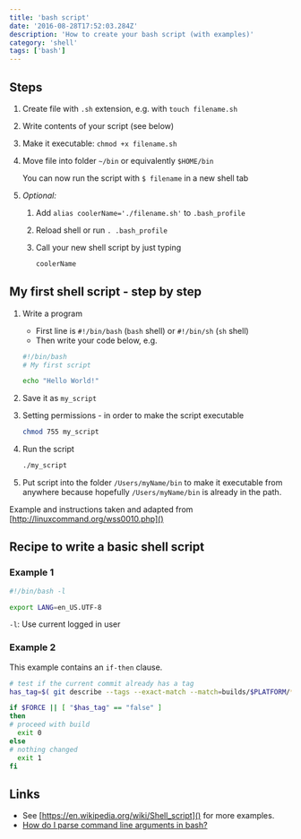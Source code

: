 ```yaml
---
title: 'bash script'
date: '2016-08-28T17:52:03.284Z'
description: 'How to create your bash script (with examples)'
category: 'shell'
tags: ['bash']
---
```


## Steps

1. Create file with `.sh` extension, e.g. with `touch filename.sh`
2. Write contents of your script (see below)
3. Make it executable: `chmod +x filename.sh`
4. Move file into folder `~/bin` or equivalently `$HOME/bin`

	You can now run the script with `$ filename` in a new shell tab

5. *Optional:*
	1. Add `alias coolerName='./filename.sh'` to `.bash_profile`
	2. Reload shell or run `. .bash_profile`
	3. Call your new shell script by just typing

		```bash
		coolerName
		```

## My first shell script - step by step

1. Write a program

   - First line is `#!/bin/bash` (`bash` shell) or `#!/bin/sh` (`sh` shell)
   - Then write your code below, e.g.
	```bash
	#!/bin/bash
	# My first script

	echo "Hello World!"
	```

2. Save it as `my_script`

3. Setting permissions - in order to make the script executable

	```bash
	chmod 755 my_script
	```

4. Run the script

	```bash
	./my_script
	```

5. Put script into the folder `/Users/myName/bin` to make it executable from anywhere because hopefully `/Users/myName/bin` is already in the path.

Example and instructions taken and adapted from [http://linuxcommand.org/wss0010.php]()


## Recipe to write a basic shell script

### Example 1

```bash
#!/bin/bash -l

export LANG=en_US.UTF-8

```

`-l`: Use current logged in user

### Example 2

This example contains an `if-then` clause.

```bash
# test if the current commit already has a tag
has_tag=$( git describe --tags --exact-match --match=builds/$PLATFORM/* HEAD || echo false )

if $FORCE || [ "$has_tag" == "false" ]
then
# proceed with build
  exit 0
else
# nothing changed
  exit 1
fi
```

## Links

- See [https://en.wikipedia.org/wiki/Shell_script]() for more examples.
- [How do I parse command line arguments in bash?](http://stackoverflow.com/questions/192249/how-do-i-parse-command-line-arguments-in-bash)